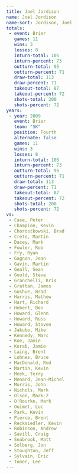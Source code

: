 ```yaml
---
title: Joel Jordison
name: Joel Jordison
name-sort: Jordison, Joel
totals:
 - event: Brier
   games: 11
   wins: 3
   losses: 8
   inturn-total: 105
   inturn-percent: 73
   outturn-total: 95
   outturn-percent: 71
   draw-total: 113
   draw-percent: 71
   takeout-total: 87
   takeout-percent: 72
   shots-total: 200
   shots-percent: 72
years:
 - year: 2009
   event: Brier
   team: "SK"
   position: Fourth
   alternate: false
   games: 11
   wins: 3
   losses: 8
   inturn-total: 105
   inturn-percent: 73
   outturn-total: 95
   outturn-percent: 71
   draw-total: 113
   draw-percent: 71
   takeout-total: 87
   takeout-percent: 72
   shots-total: 200
   shots-percent: 72
vs:
 - Case, Peter
 - Champion, Kevin
 - Chorostkowski, Brad
 - Crete, Martin
 - Dacey, Mark
 - Fowler, Rob
 - Fry, Ryan
 - Gagnon, Jean
 - Gavin, Martin
 - Geall, Sean
 - Gould, Steve
 - Granchelli, Kris
 - Grattan, James
 - Gushue, Brad
 - Harris, Mathew
 - Hart, Richard
 - Hebert, Ben
 - Howard, Glenn
 - Howard, Russ
 - Howard, Steven
 - Jakubo, Mike
 - Kennedy, Marc
 - Koe, Jamie
 - Korab, Jamie
 - Laing, Brent
 - Lohnes, Bruce
 - MacDonald, Rod
 - Martin, Kevin
 - Meek, Terry
 - Menard, Jean-Michel
 - Morris, John
 - Nichols, Mark
 - Olson, Mark-2
 - O'Rourke, Mark
 - Ouimet, Luc
 - Park, Kevin
 - Pierce, Brent
 - Recksiedler, Kevin
 - Robinson, Andrew
 - Savill, Craig
 - Seabrook, Matt
 - Solberg, Jon
 - Stoughton, Jeff
 - Sylvain, Eric
 - Toner, Lee
---
```

